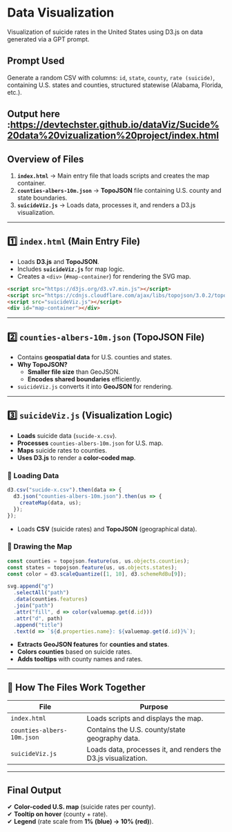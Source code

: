 
# Data Visualization  
Visualization of suicide rates in the United States using D3.js on data generated via a GPT prompt.  

## **Prompt Used**  
Generate a random CSV with columns: `id`, `state`, `county`, `rate (suicide)`, containing U.S. states and counties, structured statewise (Alabama, Florida, etc.).  

## Output here :https://devtechster.github.io/dataViz/Sucide%20data%20vizualization%20project/index.html

## **Overview of Files**  

1. **`index.html`** → Main entry file that loads scripts and creates the map container.  
2. **`counties-albers-10m.json`** → **TopoJSON** file containing U.S. county and state boundaries.  
3. **`suicideViz.js`** → Loads data, processes it, and renders a D3.js visualization.  

---

## **1️⃣ `index.html` (Main Entry File)**  
- Loads **D3.js** and **TopoJSON**.  
- Includes **`suicideViz.js`** for map logic.  
- Creates a `<div>` (`#map-container`) for rendering the SVG map.  

```html
<script src="https://d3js.org/d3.v7.min.js"></script>
<script src="https://cdnjs.cloudflare.com/ajax/libs/topojson/3.0.2/topojson.min.js"></script>
<script src="suicideViz.js"></script>
<div id="map-container"></div>
```

---

## **2️⃣ `counties-albers-10m.json` (TopoJSON File)**  
- Contains **geospatial data** for U.S. counties and states.  
- **Why TopoJSON?**  
  - **Smaller file size** than GeoJSON.  
  - **Encodes shared boundaries** efficiently.  
- `suicideViz.js` converts it into **GeoJSON** for rendering.  

---

## **3️⃣ `suicideViz.js` (Visualization Logic)**  
- **Loads** suicide data (`sucide-x.csv`).  
- **Processes** `counties-albers-10m.json` for U.S. map.  
- **Maps** suicide rates to counties.  
- **Uses D3.js** to render a **color-coded map**.

### **🔹 Loading Data**
```js
d3.csv("sucide-x.csv").then(data => {
  d3.json("counties-albers-10m.json").then(us => {
    createMap(data, us);
  });
});
```
- Loads **CSV** (suicide rates) and **TopoJSON** (geographical data).  

### **🔹 Drawing the Map**
```js
const counties = topojson.feature(us, us.objects.counties);
const states = topojson.feature(us, us.objects.states);
const color = d3.scaleQuantize([1, 10], d3.schemeRdBu[9]);

svg.append("g")
  .selectAll("path")
  .data(counties.features)
  .join("path")
  .attr("fill", d => color(valuemap.get(d.id)))
  .attr("d", path)
  .append("title")
  .text(d => `${d.properties.name}: ${valuemap.get(d.id)}%`);
```
- **Extracts GeoJSON features** for **counties and states**.  
- **Colors counties** based on suicide rates.  
- **Adds tooltips** with county names and rates.  

---

## **🔷 How The Files Work Together**
| **File**  | **Purpose** |
|-----------|------------|
| `index.html` | Loads scripts and displays the map. |
| `counties-albers-10m.json` | Contains the U.S. county/state geography data. |
| `suicideViz.js` | Loads data, processes it, and renders the D3.js visualization. |

---

## **Final Output**
✔ **Color-coded U.S. map** (suicide rates per county).  
✔ **Tooltip on hover** (county + rate).  
✔ **Legend** (rate scale from **1% (blue) → 10% (red)**).  
```  
